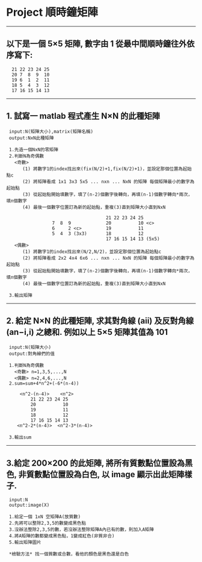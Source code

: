 # Project 順時鐘矩陣

--------------------------------------------------------------- 
## 以下是一個 5×5 矩陣, 數字由 1 從最中間順時鐘往外依序寫下:

      21 22 23 24 25
      20 7  8  9  10
      19 6  1  2  11
      18 5  4  3  12
      17 16 15 14 13
----------------------------------------------------------------
## 1. 試寫一 matlab 程式產生 N×N 的此種矩陣

     input:N(矩陣大小),matrix(矩陣名稱)
     output:NxN此種矩陣

     1.先造一個NxN的零矩陣
     2.判斷N為奇偶數
       <奇數>
          (1) 將數字1的index找出來(fix(N/2)+1,fix(N/2)+1)，並設定那個位置為起始點c
          (2) 將矩陣看成 1x1 3x3 5x5 ... nxn ... NxN 的矩陣 每個矩陣最小的數字為起始點
          (3) 從起始點開始填數字，填了(n-2)個數字後轉向，再填(n-1)個數字轉向*兩次，填n個數字
          (4) 最後一個數字位置訂為新的起始點，重複(3)直到矩陣大小直到NxN
          
                                         21 22 23 24 25
                     7  8  9             20          10 <c>
                     6     2 <c>         19          11
                     5  4  3 (3x3)       18          12
                                         17 16 15 14 13 (5x5)                                   
       <偶數>
          (1) 將數字1的index找出來(N/2,N/2)，並設定那個位置為起始點c
          (2) 將矩陣看成 2x2 4x4 6x6 ... nxn ... NxN 的矩陣 每個矩陣最小的數字為起始點
          (3) 從起始點開始填數字，填了(n-2)個數字後轉向，再填(n-1)個數字轉向*兩次，填n個數字
          (4) 最後一個數字位置訂為新的起始點，重複(3)直到矩陣大小直到NxN
          
     3.輸出矩陣             

----------------------------------------------------------------
## 2. 給定 N×N 的此種矩陣, 求其對角線 (aii) 及反對角線 (an−i,i) 之總和. 例如以上 5×5 矩陣其值為 101

     input:N(矩陣大小)
     output:對角線們的值
     
     1.判斷N為奇偶數
       <奇數> n=1,3,5,...,N
       <偶數> n=2,4,6,...,N
     2.sum=sum+4*n^2+(-6*(n-4))
     
         <n^2-(n-4)>    <n^2>
             21 22 23 24 25
             20          10 
             19          11
             18          12
             17 16 15 14 13    
        <n^2-2*(n-4)>  <n^2-3*(n-4)>
        
     3.輸出sum
     
------------------------------------------------------------------
## 3.給定 200×200 的此矩陣, 將所有質數點位置設為黑色, 非質數點位置設為白色, 以 image 顯示出此矩陣樣子.

     input:N
     output:image(X)

     1.給定一個 1xN 空矩陣A(放質數)
     2.先將可以整除2,3,5的數變成黑色點
     3.沒辦法整除2,3,5的數，若沒辦法整除矩陣A內已有的數，則加入A矩陣
     4.將A矩陣的數都變成黑色點，1變成紅色(非質非合)
     5.輸出矩陣圖片
      
     *檢驗方法* 找一個質數或合數，看他的顏色是黑色還是白色
          
      
     
